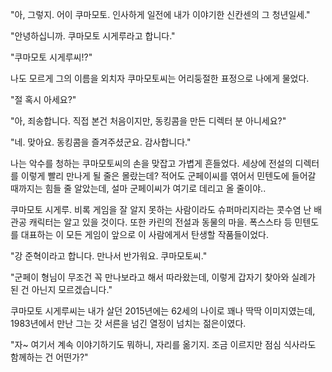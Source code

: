 "아, 그렇지. 어이 쿠마모토. 인사하게 일전에 내가 이야기한 신칸센의 그 청년일세."

"안녕하십니까. 쿠마모토 시게루라고 합니다."

"쿠마모토 시게루씨!?"

나도 모르게 그의 이름을 외치자 쿠마모토씨는 어리둥절한 표정으로 나에게 물었다.

"절 혹시 아세요?"

"아, 죄송합니다. 직접 본건 처음이지만, 동킹콤을 만든 디렉터 분 아니세요?"

"네. 맞아요. 동킹콤을 즐겨주셨군요. 감사합니다."

나는 악수를 청하는 쿠마모토씨의 손을 맞잡고 가볍게 흔들었다. 세상에 전설의 디렉터를 이렇게 빨리 만나게 될 줄은 몰랐는데? 적어도 군페이씨를 엮어서 민텐도에 들어갈 때까지는 힘들 줄 알았는데, 설마 군페이씨가 여기로 데리고 올 줄이야..

쿠마모토 시게루. 비록 게임을 잘 알지 못하는 사람이라도 슈퍼마리지라는 콧수염 난 배관공 캐릭터는 알고 있을 것이다. 또한 카린의 전설과 동물의 마을. 폭스스타 등 민텐도를 대표하는 이 모든 게임이 앞으로 이 사람에게서 탄생할 작품들이었다.

"강 준혁이라고 합니다. 만나서 반가워요. 쿠마모토씨."

"군페이 형님이 무조건 꼭 만나보라고 해서 따라왔는데, 이렇게 갑자기 찾아와 실례가 된 건 아닌지 모르겠습니다."

쿠마모토 시게루씨는 내가 살던 2015년에는 62세의 나이로 꽤나 딱딱 이미지였는데, 1983년에서 만난 그는 갓 서른을 넘긴 열정이 넘치는 젊은이였다.

"자~ 여기서 계속 이야기하기도 뭐하니, 자리를 옮기지. 조금 이르지만 점심 식사라도 함께하는 건 어떤가?"